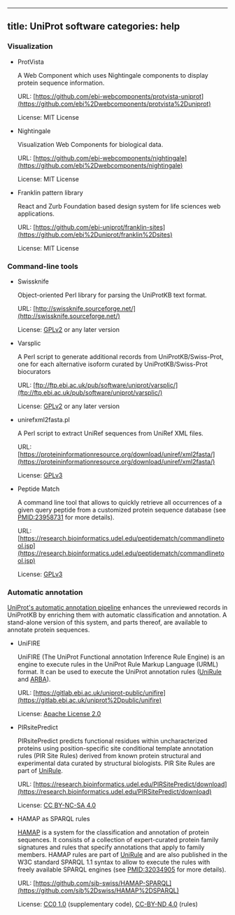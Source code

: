 
---
title: UniProt software
categories: help
---

### Visualization

*   ProtVista  
      
    A Web Component which uses Nightingale components to display protein sequence information.  
      
    URL: [https://github.com/ebi-webcomponents/protvista-uniprot](https://github.com/ebi%2Dwebcomponents/protvista%2Duniprot)  
      
    License: MIT License

*   Nightingale  
      
    Visualization Web Components for biological data.  
      
    URL: [https://github.com/ebi-webcomponents/nightingale](https://github.com/ebi%2Dwebcomponents/nightingale)  
      
    License: MIT License

*   Franklin pattern library  
      
    React and Zurb Foundation based design system for life sciences web applications.  
      
    URL: [https://github.com/ebi-uniprot/franklin-sites](https://github.com/ebi%2Duniprot/franklin%2Dsites)  
      
    License: MIT License

### Command-line tools

*   Swissknife  
      
    Object-oriented Perl library for parsing the UniProtKB text format.  
      
    URL: [http://swissknife.sourceforge.net/](http://swissknife.sourceforge.net/)  
      
    License: [GPLv2](https://www.gnu.org/licenses/old%2Dlicenses/gpl%2D2.0.en.html) or any later version

*   Varsplic  
      
    A Perl script to generate additional records from UniProtKB/Swiss-Prot, one for each alternative isoform curated by UniProtKB/Swiss-Prot biocurators  
      
    URL: [ftp://ftp.ebi.ac.uk/pub/software/uniprot/varsplic/](ftp://ftp.ebi.ac.uk/pub/software/uniprot/varsplic/)  
      
    License: [GPLv2](https://www.gnu.org/licenses/old%2Dlicenses/gpl%2D2.0.en.html) or any later version

*   unirefxml2fasta.pl  
      
    A Perl script to extract UniRef sequences from UniRef XML files.  
      
    URL: [https://proteininformationresource.org/download/uniref/xml2fasta/](https://proteininformationresource.org/download/uniref/xml2fasta/)  
      
    License: [GPLv3](https://www.gnu.org/licenses/gpl%2D3.0.html)

*   Peptide Match  
      
    A command line tool that allows to quickly retrieve all occurrences of a given query peptide from a customized protein sequence database (see [PMID:23958731](https://pubmed.ncbi.nlm.nih.gov/23958731/) for more details).  
      
    URL: [https://research.bioinformatics.udel.edu/peptidematch/commandlinetool.jsp](https://research.bioinformatics.udel.edu/peptidematch/commandlinetool.jsp)  
      
    License: [GPLv3](https://www.gnu.org/licenses/gpl%2D3.0.html)

### Automatic annotation

[UniProt's automatic annotation pipeline](http://www.uniprot.org/help/automatic%5Fannotation) enhances the unreviewed records in UniProtKB by enriching them with automatic classification and annotation. A stand-alone version of this system, and parts thereof, are available to annotate protein sequences.

*   UniFIRE  
      
    UniFIRE (The UniProt Functional annotation Inference Rule Engine) is an engine to execute rules in the UniProt Rule Markup Language (URML) format. It can be used to execute the UniProt annotation rules ([UniRule](http://www.uniprot.org/help/unirule) and [ARBA](http://www.uniprot.org/help/arba)).  
      
    URL: [https://gitlab.ebi.ac.uk/uniprot-public/unifire](https://gitlab.ebi.ac.uk/uniprot%2Dpublic/unifire)  
      
    License: [Apache License 2.0](http://www.apache.org/licenses/LICENSE%2D2.0)

*   PIRsitePredict  
      
    PIRsitePredict predicts functional residues within uncharacterized proteins using position-specific site conditional template annotation rules (PIR Site Rules) derived from known protein structural and experimental data curated by structural biologists. PIR Site Rules are part of [UniRule](http://www.uniprot.org/help/unirule).  
      
    URL: [https://research.bioinformatics.udel.edu/PIRSitePredict/download](https://research.bioinformatics.udel.edu/PIRSitePredict/download)  
      
    License: [CC BY-NC-SA 4.0](https://creativecommons.org/licenses/by%2Dnc%2Dsa/4.0/)

*   HAMAP as SPARQL rules  
      
    [HAMAP](https://hamap.expasy.org/) is a system for the classification and annotation of protein sequences. It consists of a collection of expert-curated protein family signatures and rules that specify annotations that apply to family members. HAMAP rules are part of [UniRule](http://www.uniprot.org/help/unirule) and are also published in the W3C standard SPARQL 1.1 syntax to allow to execute the rules with freely available SPARQL engines (see [PMID:32034905](https://pubmed.ncbi.nlm.nih.gov/32034905/) for more details).  
      
    URL: [https://github.com/sib-swiss/HAMAP-SPARQL](https://github.com/sib%2Dswiss/HAMAP%2DSPARQL)  
      
    License: [CC0 1.0](https://creativecommons.org/publicdomain/zero/1.0/) (supplementary code), [CC-BY-ND 4.0](https://creativecommons.org/licenses/by%2Dnd/4.0/) (rules)
        